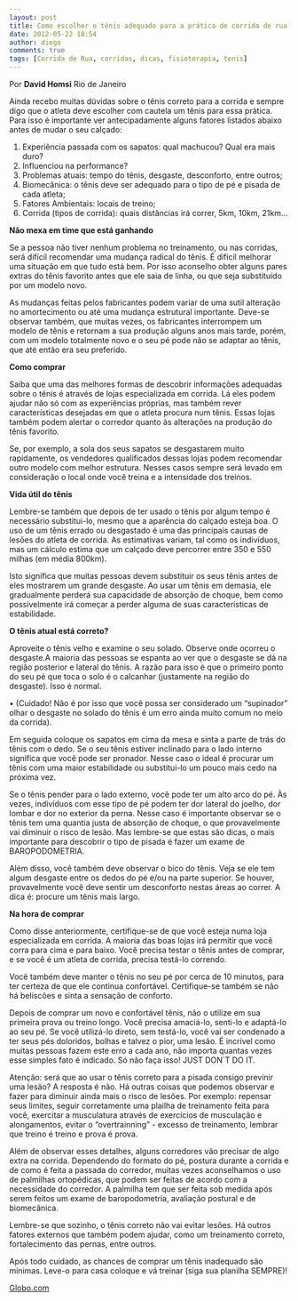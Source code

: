 ```yaml
---
layout: post
title: Como escolher o tênis adequado para a prática de corrida de rua
date: 2012-05-22 18:54
author: diego
comments: true
tags: [Corrida de Rua, corridas, dicas, fisioterapia, tenis]
---
```

Por **David Homsi**
Rio de Janeiro

Ainda recebo muitas dúvidas sobre o tênis correto para a corrida e sempre digo que o atleta deve escolher com cautela um tênis para essa prática. Para isso é importante ver antecipadamente alguns fatores listados abaixo antes de mudar o seu calçado:

1) Experiência passada com os sapatos: qual machucou? Qual era mais duro?
2) Influenciou na performance?
3) Problemas atuais: tempo do tênis, desgaste, desconforto, entre outros;
4) Biomecânica: o tênis deve ser adequado para o tipo de pé e pisada de cada atleta;
5) Fatores Ambientais: locais de treino;
6) Corrida (tipos de corrida): quais distâncias irá correr, 5km, 10km, 21km...

**Não mexa em time que está ganhando**

Se a pessoa não tiver nenhum problema no treinamento, ou nas corridas, será difícil recomendar uma mudança radical do tênis. É difícil melhorar uma situação em que tudo está bem. Por isso aconselho obter alguns pares extras do tênis favorito antes que ele saia de linha, ou que seja substituído por um modelo novo.

As mudanças feitas pelos fabricantes podem variar de uma sutil alteração no amortecimento ou até uma mudança estrutural importante. Deve-se observar também, que muitas vezes, os fabricantes interrompem um modelo de tênis e retornam a sua produção alguns anos mais tarde, porém, com um modelo totalmente novo e o seu pé pode não se adaptar ao tênis, que até então era seu preferido.

**Como comprar**

Saiba que uma das melhores formas de descobrir informações adequadas sobre o tênis é através de lojas especializada em corrida. Lá eles podem ajudar não só com as experiências próprias, mas também rever características desejadas em que o atleta procura num tênis. Essas lojas também podem alertar o corredor quanto às alterações na produção do tênis favorito.

Se, por exemplo, a sola dos seus sapatos se desgastarem muito rapidamente, os vendedores qualificados dessas lojas podem recomendar outro modelo com melhor estrutura. Nesses casos sempre será levado em consideração o local onde você treina e a intensidade dos treinos.

**Vida útil do tênis**

Lembre-se também que depois de ter usado o tênis por algum tempo é necessário substitui-lo, mesmo que a aparência do calçado esteja boa. O uso de um tênis errado ou desgastado é uma das principais causas de lesões do atleta de corrida. As estimativas variam, tal como os indivíduos, mas um cálculo estima que um calçado deve percorrer entre 350 e 550 milhas (em média 800km).

Isto significa que muitas pessoas devem substituir os seus tênis antes de eles mostrarem um grande desgaste. Ao usar um tênis em demasia, ele gradualmente perderá sua capacidade de absorção de choque, bem como possivelmente irá começar a perder alguma de suas características de estabilidade.

**O tênis atual está correto?**

Aproveite o tênis velho e examine o seu solado. Observe onde ocorreu o desgaste.A maioria das pessoas se espanta ao ver que o desgaste se dá na região posterior e lateral do tênis. A razão para isso é que o primeiro ponto do seu pé que toca o solo é o calcanhar (justamente na região do desgaste). Isso é normal.

• (Cuidado! Não é por isso que você possa ser considerado um “supinador” olhar o desgaste no solado do tênis é um erro ainda muito comum no meio da corrida).

Em seguida coloque os sapatos em cima da mesa e sinta a parte de trás do tênis com o dedo. Se o seu tênis estiver inclinado para o lado interno significa que você pode ser pronador. Nesse caso o ideal é procurar um tênis com uma maior estabilidade ou substitui-lo um pouco mais cedo na próxima vez.

Se o tênis pender para o lado externo, você pode ter um alto arco do pé. Às vezes, indivíduos com esse tipo de pé podem ter dor lateral do joelho, dor lombar e dor no exterior da perna. Nesse caso é importante observar se o tênis tem uma quantia justa de absorção de choque, o que provavelmente vai diminuir o risco de lesão. Mas lembre-se que estas são dicas, o mais importante para descobrir o tipo de pisada é fazer um exame de BAROPODOMETRIA.

Além disso, você também deve observar o bico do tênis. Veja se ele tem algum desgaste entre os dedos do pé e/ou na parte superior. Se houver, provavelmente você deve sentir um desconforto nestas áreas ao correr. A dica é: procure um tênis mais largo.

**Na hora de comprar**

Como disse anteriormente, certifique-se de que você esteja numa loja especializada em corrida. A maioria das boas lojas irá permitir que você corra para cima e para baixo. Você precisa testar o tênis antes de comprar, e se você é um atleta de corrida, precisa testá-lo correndo.

Você também deve manter o tênis no seu pé por cerca de 10 minutos, para ter certeza de que ele continua confortável. Certifique-se também se não há beliscões e sinta a sensação de conforto.

Depois de comprar um novo e confortável tênis, não o utilize em sua primeira prova ou treino longo. Você precisa amaciá-lo, senti-lo e adaptá-lo ao seu pé. Se você utilizá-lo direto, sem testá-lo, você vai ser condenado a ter seus pés doloridos, bolhas e talvez o pior, uma lesão. É incrível como muitas pessoas fazem este erro a cada ano, não importa quantas vezes esse simples fato é indicado. Só não faça isso! JUST DON`T DO IT.

Atenção: será que ao usar o tênis correto para a pisada consigo previnir uma lesão? A resposta é não. Há outras coisas que podemos observar e fazer para diminuir ainda mais o risco de lesões. Por exemplo: repensar seus limites, seguir corretamente uma plailha de treinamento feita para você, exercitar a musculatura através de exercícios de musculação e alongamentos, evitar o “overtrainning” - excesso de treinamento, lembrar que treino é treino e prova é prova.

Além de observar esses detalhes, alguns corredores vão precisar de algo extra na corrida. Dependendo do formato do pé, postura durante a corrida e de como é feita a passada do corredor, muitas vezes aconselhamos o uso de palmilhas ortopédicas, que podem ser feitas de acordo com a necessidade do corredor. A palmilha tem que ser feita sob medida após serem feitos um exame de baropodometria, avaliação postural e de biomecânica.

Lembre-se que sozinho, o tênis correto não vai evitar lesões. Há outros fatores externos que também podem ajudar, como um treinamento correto, fortalecimento das pernas, entre outros.

Após todo cuidado, as chances de comprar um tênis inadequado são mínimas. Leve-o para casa coloque e vá treinar (siga sua planilha SEMPRE)!

<a href="http://globoesporte.globo.com/eu-atleta/noticia/2012/05/como-escolher-o-tenis-adequado-para-pratica-de-corrida-de-rua.html" target="_blank">Globo.com</a>

